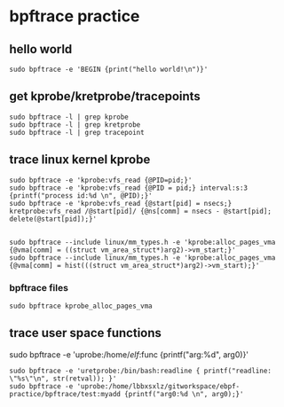 # bpftrace practice

## hello world
```
sudo bpftrace -e 'BEGIN {print("hello world!\n")}'
```

## get kprobe/kretprobe/tracepoints
```
sudo bpftrace -l | grep kprobe
sudo bpftrace -l | grep kretprobe
sudo bpftrace -l | grep tracepoint
```
## trace linux kernel kprobe
```
sudo bpftrace -e 'kprobe:vfs_read {@PID=pid;}'
sudo bpftrace -e 'kprobe:vfs_read {@PID = pid;} interval:s:3 {printf("process id:%d \n", @PID);}'
sudo bpftrace -e 'kprobe:vfs_read {@start[pid] = nsecs;} kretprobe:vfs_read /@start[pid]/ {@ns[comm] = nsecs - @start[pid]; delete(@start[pid]);}'


sudo bpftrace --include linux/mm_types.h -e 'kprobe:alloc_pages_vma {@vma[comm] = ((struct vm_area_struct*)arg2)->vm_start;}'
sudo bpftrace --include linux/mm_types.h -e 'kprobe:alloc_pages_vma {@vma[comm] = hist(((struct vm_area_struct*)arg2)->vm_start);}'
```

### bpftrace files
```
sudo bpftrace kprobe_alloc_pages_vma
```
## trace user space functions
sudo bpftrace -e 'uprobe:/home/$elf:$func {printf("arg:%d", arg0)}'
```
sudo bpftrace -e 'uretprobe:/bin/bash:readline { printf("readline: \"%s\"\n", str(retval)); }'
sudo bpftrace -e 'uprobe:/home/lbbxsxlz/gitworkspace/ebpf-practice/bpftrace/test:myadd {printf("arg0:%d \n", arg0);}'
```

